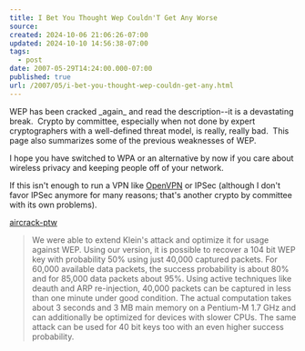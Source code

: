 ```yaml
---
title: I Bet You Thought Wep Couldn'T Get Any Worse
source: 
created: 2024-10-06 21:06:26-07:00
updated: 2024-10-10 14:56:38-07:00
tags:
  - post
date: 2007-05-29T14:24:00.000-07:00
published: true
url: /2007/05/i-bet-you-thought-wep-couldn-get-any.html
---
```



WEP has been cracked \_again\_ and read the description--it is a devastating break.  Crypto by committee, especially when not done by expert cryptographers with a well-defined threat model, is really, really bad.  This page also summarizes some of the previous weaknesses of WEP.  
  
I hope you have switched to WPA or an alternative by now if you care about wireless privacy and keeping people off of your network.  
  
If this isn't enough to run a VPN like [OpenVPN](https://www.openvpn.org) or IPSec (although I don't favor IPSec anymore for many reasons; that's another crypto by committee with its own problems).  
  
[aircrack-ptw](https://www.cdc.informatik.tu-darmstadt.de/aircrack-ptw/)  

> We were able to extend Klein's attack and optimize it for usage against WEP. Using our version, it is possible to recover a 104 bit WEP key with probability 50% using just 40,000 captured packets. For 60,000 available data packets, the success probability is about 80% and for 85,000 data packets about 95%. Using active techniques like deauth and ARP re-injection, 40,000 packets can be captured in less than one minute under good condition. The actual computation takes about 3 seconds and 3 MB main memory on a Pentium-M 1.7 GHz and can additionally be optimized for devices with slower CPUs. The same attack can be used for 40 bit keys too with an even higher success probability.